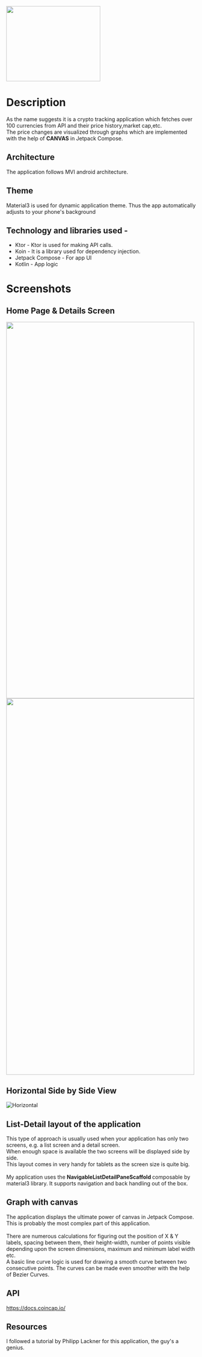 <img src ="https://github.com/user-attachments/assets/ead85ec9-5061-4f36-b0c2-e9f0c7054a19" width = 250px height= 200px ><br>
# Description
As the name suggests it is a crypto tracking application which fetches over 100 currencies from API and their price history,market cap,etc.
<br>The price changes are visualized through graphs which are implemented with the help of <b>CANVAS</b> in Jetpack Compose.
## Architecture
The application follows MVI android architecture.
## Theme
Material3 is used for dynamic application theme. Thus the app automatically adjusts to your phone's background
## Technology and libraries used -
* Ktor - Ktor is used for making API calls.
* Koin - It is a library used for dependency injection.
* Jetpack Compose - For app UI
* Kotlin - App logic
# Screenshots
## Home Page & Details Screen
<img src ="https://github.com/user-attachments/assets/67f8ea53-7026-4f4f-9d75-f8e2cbfcd49c" width = 500px height= 1000px>
<img src ="https://github.com/user-attachments/assets/b9d5e98a-22db-4fc4-9261-19f280f7ae1f" width = 500px height= 1000px>
<br>

## Horizontal Side by Side View
![Horizontal](https://github.com/user-attachments/assets/683d58dd-3dae-486b-8c00-0696dfe0e48f)

## List-Detail layout of the application 
This type of approach is usually used when your application has only two screens, e.g. a list screen and a detail screen.<br>
When enough space is available the two screens will be displayed side by side.<br>
This layout comes in very handy for tablets as the screen size is quite big.
<br><br>
My application uses the <b>NavigableListDetailPaneScaffold </b>composable by material3 library. It supports navigation and back handling out of the box.
## Graph with canvas
The application displays the ultimate power of canvas in Jetpack Compose.
This is probably the most complex part of this application.<br><br>
There are numerous calculations for figuring out the position of X & Y labels, spacing between them, their height-width, number of points visible depending upon the screen dimensions, maximum and minimum label width etc.<br>
A basic line curve logic is used for drawing a smooth curve between two consecutive points. The curves can be made even smoother with the help of Bezier Curves.
## API 
https://docs.coincap.io/
## Resources
I followed a tutorial by Philipp Lackner for this application, the guy's a genius.
